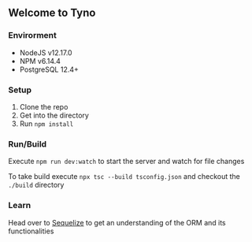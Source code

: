 ## Welcome to Tyno

### Envirorment
* NodeJS v12.17.0 
* NPM v6.14.4
* PostgreSQL 12.4+

### Setup
1. Clone the repo
2. Get into the directory
3. Run `npm install`

### Run/Build
Execute `npm run dev:watch` to start the server and watch for file changes

To take build execute `npx tsc --build tsconfig.json` and checkout the `./build` directory

### Learn
Head over to [Sequelize](https://sequelize.org/master/manual/typescript.html#usage) to get an understanding of the ORM and its functionalities


